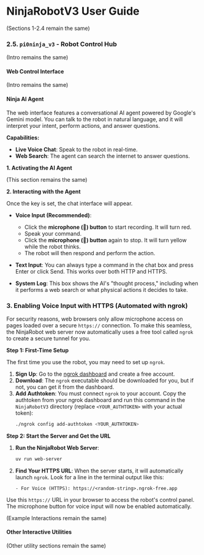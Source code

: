 
# NinjaRobotV3 User Guide

(Sections 1-2.4 remain the same)

### 2.5. `pi0ninja_v3` - Robot Control Hub

(Intro remains the same)

#### Web Control Interface

(Intro remains the same)

#### Ninja AI Agent

The web interface features a conversational AI agent powered by Google's Gemini model. You can talk to the robot in natural language, and it will interpret your intent, perform actions, and answer questions.

**Capabilities:**
- **Live Voice Chat**: Speak to the robot in real-time.
- **Web Search**: The agent can search the internet to answer questions.

**1. Activating the AI Agent**

(This section remains the same)

**2. Interacting with the Agent**

Once the key is set, the chat interface will appear.

-   **Voice Input (Recommended)**:
    - Click the **microphone (🎤) button** to start recording. It will turn red.
    - Speak your command.
    - Click the **microphone (🎤) button** again to stop. It will turn yellow while the robot thinks.
    - The robot will then respond and perform the action.

-   **Text Input**: You can always type a command in the chat box and press Enter or click Send. This works over both HTTP and HTTPS.

-   **System Log**: This box shows the AI's "thought process," including when it performs a web search or what physical actions it decides to take.

### 3. Enabling Voice Input with HTTPS (Automated with ngrok)

For security reasons, web browsers only allow microphone access on pages loaded over a secure `https://` connection. To make this seamless, the NinjaRobot web server now automatically uses a free tool called `ngrok` to create a secure tunnel for you.

**Step 1: First-Time Setup**

The first time you use the robot, you may need to set up `ngrok`.

1.  **Sign Up**: Go to the [ngrok dashboard](https://dashboard.ngrok.com/signup) and create a free account.
2.  **Download**: The `ngrok` executable should be downloaded for you, but if not, you can get it from the dashboard.
3.  **Add Authtoken**: You must connect `ngrok` to your account. Copy the authtoken from your ngrok dashboard and run this command in the `NinjaRobotV3` directory (replace `<YOUR_AUTHTOKEN>` with your actual token):
    ```bash
    ./ngrok config add-authtoken <YOUR_AUTHTOKEN>
    ```

**Step 2: Start the Server and Get the URL**

1.  **Run the NinjaRobot Web Server**:
    ```bash
    uv run web-server
    ```
2.  **Find Your HTTPS URL**: When the server starts, it will automatically launch `ngrok`. Look for a line in the terminal output like this:
    ```
    - For Voice (HTTPS): https://<random-string>.ngrok-free.app
    ```

Use this `https://` URL in your browser to access the robot's control panel. The microphone button for voice input will now be enabled automatically.

(Example Interactions remain the same)

#### Other Interactive Utilities

(Other utility sections remain the same)

